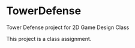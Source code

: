 TowerDefense
============

Tower Defense project for 2D Game Design Class

This project is a class assignment.
